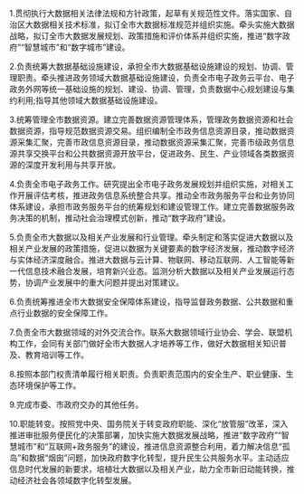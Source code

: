 1.贯彻执行大数据相关法律法规和方针政策，起草有关规范性文件。落实国家、自治区大数据相关技术标准，拟订全市大数据标准规范并组织实施。牵头实施大数据战略，拟订全市大数据发展规划、政策措施和评价体系并组织实施，推进“数字政府”“智慧城市”和“数字城市”建设。

2.负责统筹大数据基础设施建设，承担全市大数据基础设施建设的规划、协调、管理职责。牵头推进政务领域大数据基础设施建设，负责全市电子政务云平台、电子政务外网等统一基础设施的规划、建设、协调、管理，负责数据中心规划建设与集约利用;指导其他领域大数据基础设施建设。

3.统筹管理全市数据资源。建立完善数据资源管理体系，管理政务数据资源和社会数据资源，指导规范数据资源交易。组织编制全市政务信息资源目录，推动数据资源采集汇聚，完善市政信息资源目录，推动数据资源采集汇聚，完善市级政务信息源共享交换平台和公共数据资源开放平台，促进政务、民生、产业领域各类数据资源的深度开发利用与共享开放。

4.负责全市电子政务工作。研究提出全市电子政务发展规划并组织实施，对相关工作开展评估考核，推进政务信息系统整合共享。推动全市政务服务平台和业务协同体系建设，承担市政务服务平台的统筹规划和建设管理工作。建立完善数据服务政务决策的机制，推动社会治理模式创新，推动“数字政府”建设。

5.负责全市大数据以及相关产业发展和行业管理。牵头制定和落实促进大数据以及相关产业发展的政策措施，促进以数据为关键要素的数字经济发展，推动数字经济与实体经济深度融合。推进大数据与云计算、物联网、移动互联网、人工智能等新一代信息技术融合发展，培育新兴业态。监测分析大数据以及相关产业发展运行态势，协调产业发展中的重大问题并提出对策建议。

6.负责统筹推进全市大数据安全保障体系建设，指导监督政务数据、公共数据和重点行业数据的安全保障工作。

7.负责全市大数据领域的对外交流合作。联系大数据领域行业协会、学会、联盟机构工作，会同有关部门做好全市大数据人才培养等工作，做好大数据相关知识普及、教育培训等工作。

8.按照本部门权责清单履行相关职责。负责职责范围内的安全生产、职业健康、生态环境保护等工作。

9.完成市委、市政府交办的其他任务。

10.职能转变。按照党中央、国务院关于转变政府职能、深化“放管服”改革，深入推进审批服务便民化的决策部署，加快实施大数据发展战略，推进“数字政府”“智慧城市”和“互联网+政务服务”的建设，推进信息资源整合利用，着力解决信息“孤岛”和数据“烟囱”问题，加快政府数字化转型，提升民生公共服务水平。主动适应信息时代发展的新要求，培植壮大数据以及相关产业，助力全市新旧动能转换，推动经济社会各领域数字化转型发展。